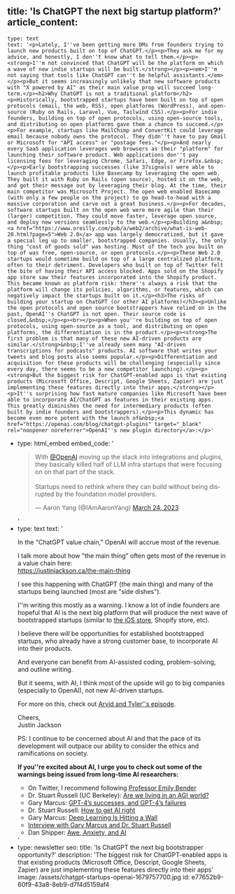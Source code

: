 title: 'Is ChatGPT the next big startup platform?'
article_content:
  -
    type: text
    text: '<p>Lately, I''ve been getting more DMs from founders trying to launch new products built on top of ChatGPT.</p><p>They ask me for my advice, and honestly, I don''t know what to tell them.</p><p><strong>I''m not convinced that ChatGPT will be the platform on which a wave of new indie startups will be built.</strong></p><p><em>I''m not saying that tools like ChatGPT can''t be helpful assistants.</em></p><p>But it seems increasingly unlikely that new software products with "X powered by AI" as their main value prop will succeed long-term.</p><h2>Why ChatGPT is not a traditional platform</h2><p>Historically, bootstrapped startups have been built on top of open protocols (email, the web, RSS), open platforms (WordPress), and open-source (Ruby on Rails, Laravel, Vue, Tailwind CSS).</p><p>For indie founders, building on top of open protocols, using open-source tools, and distributing on open platforms gave them a chance to succeed.</p><p>For example, startups like MailChimp and ConvertKit could leverage email because nobody owns the protocol. They didn''t have to pay Gmail or Microsoft for "API access" or "postage fees."</p><p>And nearly every SaaS application leverages web browsers as their "platform" for launching their software product. Web applications don''t pay licensing fees for leveraging Chrome, Safari, Edge, or Firefox.&nbsp;</p><p>Early bootstrapping successes (like 37signals) were able to launch profitable products like Basecamp by leveraging the open web. They built it with Ruby on Rails (open source), hosted it on the web, and got their message out by leveraging their blog. At the time, their main competitor was Microsoft Project. The open web enabled Basecamp (with only a few people on the project) to go head-to-head with a massive corporation and carve out a great business.</p><p>For decades, software startups built on the open web were more agile than their (larger) competition. They could move faster, leverage open source, and deploy new versions seamlessly to the web.</p><p>Building a&nbsp;<a href="https://www.oreilly.com/pub/a/web2/archive/what-is-web-20.html?page=5">Web 2.0</a> app was largely democratized, but it gave a special leg up to smaller, bootstrapped companies. Usually, the only thing "cost of goods sold" was hosting. Most of the tech you built on top of was free, open-source, or open protocols.</p><p>These Web 2.0 startups would sometime build on top of a large centralized platform, often to their detriment. Developers who built on top of Twitter felt the bite of having their API access blocked. Apps sold on the Shopify app store saw their features incorporated into the Shopify product. This became known as platform risk: there''s always a risk that the platform will change its policies, algorithms, or features, which can negatively impact the startups built on it.</p><h3>The risks of building your startup on ChatGPT (or other AI platforms)</h3><p>Unlike the open protocols and open source bootstrappers have relied on in the past, OpenAI''s ChatGPT is not open. Their source code is closed,&nbsp;</p><p><br></p><p>When you''re building on top of open protocols, using open-source as a tool, and distributing on open platforms, the differentiation is in the product.</p><p><strong>The first problem is that many of these new AI-driven products are similar.</strong>&nbsp;I''ve already seen many "AI-driven transcriptions for podcasts" products. AI software that writes your tweets and blog posts also seems popular.</p><p>Differentiation and acquisition for these products will be challenging (especially since every day, there seems to be a new competitor launching).</p><p><strong>But the biggest risk for ChatGPT-enabled apps is that existing products (Microsoft Office, Descript, Google Sheets, Zapier) are just implementing these features directly into their apps.</strong></p><p>It''s surprising how fast mature companies like Microsoft have been able to incorporate AI/ChatGPT as features in their existing apps. This greatly diminishes the need for intermediary products (often built by indie founders and bootstrappers).</p><p>This dynamic has become even more potent with the launch of&nbsp;<a href="https://openai.com/blog/chatgpt-plugins" target="_blank" rel="noopener noreferrer">OpenAI''s new plugin directory</a>:</p>'
  -
    type: html_embed
    embed_code: '<blockquote class="twitter-tweet tw-align-center"><p lang="en" dir="ltr">With <a href="https://twitter.com/OpenAI?ref_src=twsrc%5Etfw">@OpenAI</a> moving up the stack into integrations and plugins, they basically killed half of LLM infra startups that were focusing on on that part of the stack. <br><br>Startups need to rethink where they can build without being disrupted by the foundation model providers.</p>&mdash; Aaron Yang (@IAmAaronYang) <a href="https://twitter.com/IAmAaronYang/status/1639237798313054208?ref_src=twsrc%5Etfw">March 24, 2023</a></blockquote> <script async src="https://platform.twitter.com/widgets.js" charset="utf-8"></script>'
  -
    type: text
    text: '<p>In the "ChatGPT value chain," OpenAI will accrue most of the revenue.</p><p>I talk more about how "the main thing" often gets most of the revenue in a value chain here:<br>​<a href="https://t.co/hVGnElb1kf" target="_blank" rel="noopener noreferrer">https://justinjackson.ca/the-main-thing</a></p><p>I see this happening with ChatGPT (the main thing) and many of the startups being launched (most are "side dishes").</p><p>I''m writing this mostly as a warning. I know a lot of indie founders are hopeful that AI is the next big platform that will produce the next wave of bootstrapped startups (similar to&nbsp;<a href="https://twitter.com/Eduullv/status/1638988638657695989" target="_blank" rel="noopener noreferrer">the iOS store</a>, Shopify store, etc).</p><p>I believe there <i>will</i> be opportunities for established bootstrapped startups, who already have a strong customer base, to incorporate AI into their products.</p><p>And everyone can benefit from AI-assisted coding, problem-solving, and outline writing.</p><p>But it seems, with AI, I think most of the upside will go to big companies (especially to OpenAI), not new AI-driven startups.</p><p>For more on this, check out&nbsp;<a href="https://catchup.fm/episodes/arvid-tyler-are-talking-about-ai" target="_blank" rel="noopener noreferrer">Arvid and Tyler''s episode</a>.</p><p>Cheers,<br>Justin Jackson</p><p>PS: I continue to be concerned about AI and that the pace of its development will outpace our ability to consider the ethics and ramifications on society.</p><p><strong>If you''re excited about AI, I urge you to check out some of the warnings being issued from long-time AI researchers:</strong></p><ul><li>On Twitter, I recommend following&nbsp;<a href="https://twitter.com/emilymbender" target="_blank" rel="noopener noreferrer">Professor Emily Bender</a>​</li><li>Dr. Stuart Russell (UC Berkeley):&nbsp;<a href="https://share.transistor.fm/s/deca2e46" target="_blank" rel="noopener noreferrer">Are we living in an AGI world?</a>​</li><li>Gary Marcus:&nbsp;<a href="https://garymarcus.substack.com/p/gpt-4s-successes-and-gpt-4s-failures" target="_blank" rel="noopener noreferrer">GPT-4’s successes, and GPT-4’s failures</a>​</li><li>Dr. Stuart Russell:&nbsp;<a href="https://www.youtube.com/watch?v=zGU2dxlGmoA" target="_blank" rel="noopener noreferrer">How to get AI right</a>​</li><li>Gary Marcus:&nbsp;<a href="https://nautil.us/deep-learning-is-hitting-a-wall-238440/" target="_blank" rel="noopener noreferrer">Deep Learning Is Hitting a Wall</a>​</li><li>​<a href="https://plinkhq.com/i/733163012/e/1000603166437" target="_blank" rel="noopener noreferrer">Interview with Gary Marcus and Dr. Stuart Russell</a>​</li><li>Dan Shipper:&nbsp;<a href="https://every.to/chain-of-thought/awe-anxiety-and-ai" target="_blank" rel="noopener noreferrer">Awe, Anxiety, and AI</a></li></ul>'
  -
    type: newsletter
seo:
  title: 'Is ChatGPT the next big bootstrapper opportunity?'
  description: 'The biggest risk for ChatGPT-enabled apps is that existing products (Microsoft Office, Descript, Google Sheets, Zapier) are just implementing these features directly into their apps'
  image: /assets/chatgpt-startups-openai-1679757700.jpg
id: e77652b9-60f9-43a8-8eb9-d7f4d5159af4

